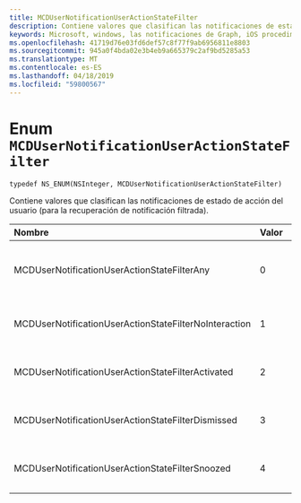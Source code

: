 ```yaml
---
title: MCDUserNotificationUserActionStateFilter
description: Contiene valores que clasifican las notificaciones de estado de acción del usuario (para la recuperación de notificación filtrada).
keywords: Microsoft, windows, las notificaciones de Graph, iOS procedimientos, procedimientos iPhone
ms.openlocfilehash: 41719d76e03fd6def57c8f77f9ab6956811e8803
ms.sourcegitcommit: 945a0f4bda02e3b4eb9a665379c2af9bd5285a53
ms.translationtype: MT
ms.contentlocale: es-ES
ms.lasthandoff: 04/18/2019
ms.locfileid: "59800567"
---
```

# <a name="enum-mcdusernotificationuseractionstatefilter"></a>Enum `MCDUserNotificationUserActionStateFilter`

```
typedef NS_ENUM(NSInteger, MCDUserNotificationUserActionStateFilter)
```

Contiene valores que clasifican las notificaciones de estado de acción del usuario (para la recuperación de notificación filtrada).

|Nombre | Valor | Descripción |
|:-- |:-- |:-- |
|   MCDUserNotificationUserActionStateFilterAny|0| Incluir notificaciones independientemente del estado de acción del usuario.|
|   MCDUserNotificationUserActionStateFilterNoInteraction |1| Incluyen las notificaciones que no se ha actuado por el usuario.|
|   MCDUserNotificationUserActionStateFilterActivated|2| Incluyen las notificaciones que se han activado por el usuario.|
|   MCDUserNotificationUserActionStateFilterDismissed|3| Incluyen las notificaciones que se han descartado por el usuario.|
|   MCDUserNotificationUserActionStateFilterSnoozed|4| Incluyen las notificaciones que se han pospuesto por el usuario.|